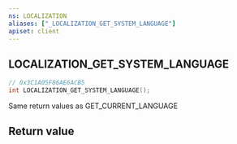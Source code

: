 ```yaml
---
ns: LOCALIZATION
aliases: ["_LOCALIZATION_GET_SYSTEM_LANGUAGE"]
apiset: client
---
```

## LOCALIZATION_GET_SYSTEM_LANGUAGE

```c
// 0x3C1A05F86AE6ACB5
int LOCALIZATION_GET_SYSTEM_LANGUAGE();
```

Same return values as GET_CURRENT_LANGUAGE


## Return value
